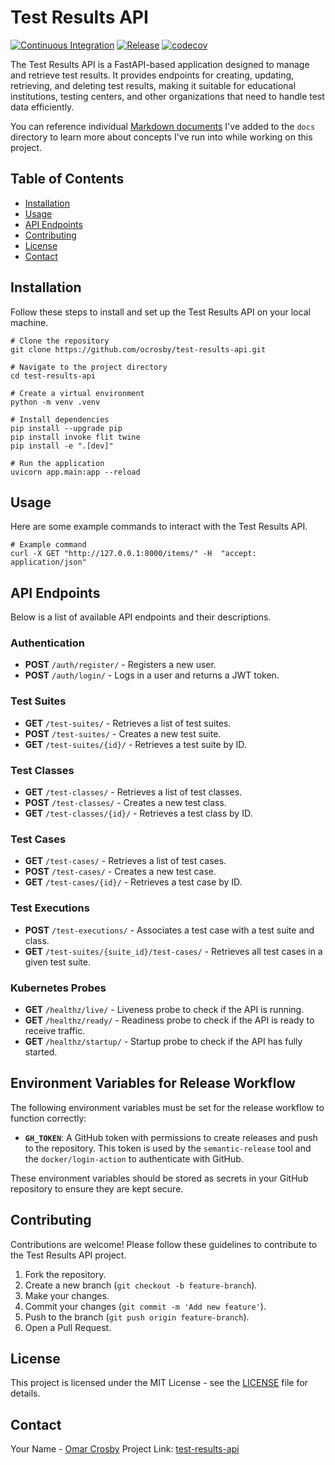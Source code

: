 # Test Results API

[![Continuous Integration](https://github.com/ocrosby/test-results-api/actions/workflows/ci.yaml/badge.svg)](https://github.com/ocrosby/test-results-api/actions/workflows/ci.yaml)
[![Release](https://github.com/ocrosby/test-results-api/actions/workflows/release.yaml/badge.svg)](https://github.com/ocrosby/test-results-api/actions/workflows/release.yaml)
[![codecov](https://codecov.io/gh/ocrosby/test-results-api/graph/badge.svg?token=LNKA3RTD4K)](https://codecov.io/gh/ocrosby/test-results-api)

The Test Results API is a FastAPI-based application designed to manage and retrieve test results. It provides endpoints for creating, updating, retrieving, and deleting test results, making it suitable for educational institutions, testing centers, and other organizations that need to handle test data efficiently.

You can reference individual [Markdown documents](./docs/index.md) I've added to the `docs` directory
to learn more about concepts I've run into while working on this project.

## Table of Contents

- [Installation](#installation)
- [Usage](#usage)
- [API Endpoints](#api-endpoints)
- [Contributing](#contributing)
- [License](#license)
- [Contact](#contact)

## Installation

Follow these steps to install and set up the Test Results API on your local machine.

```shell
# Clone the repository
git clone https://github.com/ocrosby/test-results-api.git

# Navigate to the project directory
cd test-results-api

# Create a virtual environment
python -m venv .venv

# Install dependencies
pip install --upgrade pip
pip install invoke flit twine
pip install -e ".[dev]"

# Run the application
uvicorn app.main:app --reload
```

## Usage

Here are some example commands to interact with the Test Results API.

```shell
# Example command
curl -X GET "http://127.0.0.1:8000/items/" -H  "accept: application/json"
```

## API Endpoints

Below is a list of available API endpoints and their descriptions.

### **Authentication**
- **POST** `/auth/register/` - Registers a new user.
- **POST** `/auth/login/` - Logs in a user and returns a JWT token.

### **Test Suites**
- **GET** `/test-suites/` - Retrieves a list of test suites.
- **POST** `/test-suites/` - Creates a new test suite.
- **GET** `/test-suites/{id}/` - Retrieves a test suite by ID.

### **Test Classes**
- **GET** `/test-classes/` - Retrieves a list of test classes.
- **POST** `/test-classes/` - Creates a new test class.
- **GET** `/test-classes/{id}/` - Retrieves a test class by ID.

### **Test Cases**
- **GET** `/test-cases/` - Retrieves a list of test cases.
- **POST** `/test-cases/` - Creates a new test case.
- **GET** `/test-cases/{id}/` - Retrieves a test case by ID.

### **Test Executions**
- **POST** `/test-executions/` - Associates a test case with a test suite and class.
- **GET** `/test-suites/{suite_id}/test-cases/` - Retrieves all test cases in a given test suite.

### **Kubernetes Probes**
- **GET** `/healthz/live/` - Liveness probe to check if the API is running.
- **GET** `/healthz/ready/` - Readiness probe to check if the API is ready to receive traffic.
- **GET** `/healthz/startup/` - Startup probe to check if the API has fully started.

## Environment Variables for Release Workflow

The following environment variables must be set for the release workflow to function correctly:

- **`GH_TOKEN`**: A GitHub token with permissions to create releases and push to the repository. This token is used by the `semantic-release` tool and the `docker/login-action` to authenticate with GitHub.

These environment variables should be stored as secrets in your GitHub repository to ensure they are kept secure.

## Contributing

Contributions are welcome! Please follow these guidelines to contribute to the Test Results API project.

1. Fork the repository.
2. Create a new branch (`git checkout -b feature-branch`).
3. Make your changes.
4. Commit your changes (`git commit -m 'Add new feature'`).
5. Push to the branch (`git push origin feature-branch`).
6. Open a Pull Request.

## License

This project is licensed under the MIT License - see the [LICENSE](LICENSE) file for details.

## Contact

Your Name - [Omar Crosby](mailto:omar.crosby@gmail.com)
Project Link: [test-results-api](https://github.com/ocrosby/test-results-api)
